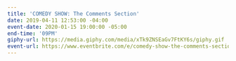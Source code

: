 ```yaml
---
title: 'COMEDY SHOW: The Comments Section'
date: 2019-04-11 12:53:00 -04:00
event-date: 2020-01-15 19:00:00 -05:00
end-time: '09PM'
giphy-url: https://media.giphy.com/media/xTk9ZNSEaGv7FtKY6s/giphy.gif
event-url: https://www.eventbrite.com/e/comedy-show-the-comments-section-tickets-87731474201
---
```

